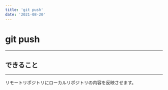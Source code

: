 ```yaml
---
title: 'git push'
date: '2021-08-20'
---
```


# git push
---

## できること
---

リモートリポジトリにローカルリポジトリの内容を反映させます。

